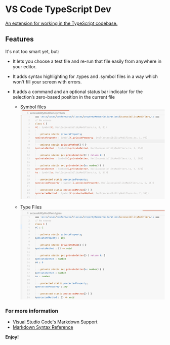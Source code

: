 # VS Code TypeScript Dev

[An extension for working in the TypeScript codebase.](https://marketplace.visualstudio.com/items?itemName=Orta.vscode-typescript-dev&ssr=false)

## Features

It's not too smart yet, but:

- It lets you choose a test file and re-run that file easily from anywhere in your editor.
- It adds syntax highlighting for .types and .symbol files in a way which won't fill your screen with errors.
- It adds a command and an optional status bar indicator for the selection’s zero-based position in the current file

  - Symbol files ![](./screenshots/symbols.png)

  - Type Files ![](./screenshots/types.png)

### For more information

- [Visual Studio Code's Markdown Support](http://code.visualstudio.com/docs/languages/markdown)
- [Markdown Syntax Reference](https://help.github.com/articles/markdown-basics/)

**Enjoy!**
